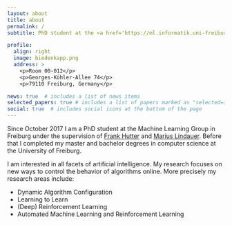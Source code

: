 ```yaml
---
layout: about
title: about
permalink: /
subtitle: PhD student at the <a href='https://ml.informatik.uni-freiburg.de/'>Machine Learning Lab in Freiburg</a>.

profile:
  align: right
  image: biedenkapp.png
  address: >
    <p>Room 00-012</p>
    <p>Georges-Köhler-Allee 74</p>
    <p>79110 Freiburg, Germany</p>

news: true  # includes a list of news items
selected_papers: true # includes a list of papers marked as "selected={true}"
social: true  # includes social icons at the bottom of the page
---
```


Since October 2017 I am a PhD student at the Machine Learning Group in Freiburg under the supervision of 
[Frank Hutter](https://ml.informatik.uni-freiburg.de/~hutter) and [Marius Lindauer](https://www.tnt.uni-hannover.de/staff/lindauer/).
Before that I completed my master and bachelor degrees in computer science at the University of Freiburg.

I am interested in all facets of artificial intelligence. My research focuses on new ways to control the behavior of algorithms online. More precisely my research areas include:

  *  Dynamic Algorithm Configuration
  *  Learning to Learn
  *  (Deep) Reinforcement Learning
  *  Automated Machine Learning and Reinforcement Learning
